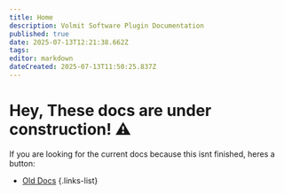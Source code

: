 ```yaml
---
title: Home
description: Volmit Software Plugin Documentation
published: true
date: 2025-07-13T12:21:38.662Z
tags: 
editor: markdown
dateCreated: 2025-07-13T11:50:25.837Z
---
```


# Hey, These docs are under construction! ⚠️
If you are looking for the current docs because this isnt finished, heres a button:
- [Old Docs](https://docs.old.volmit.com)
{.links-list}